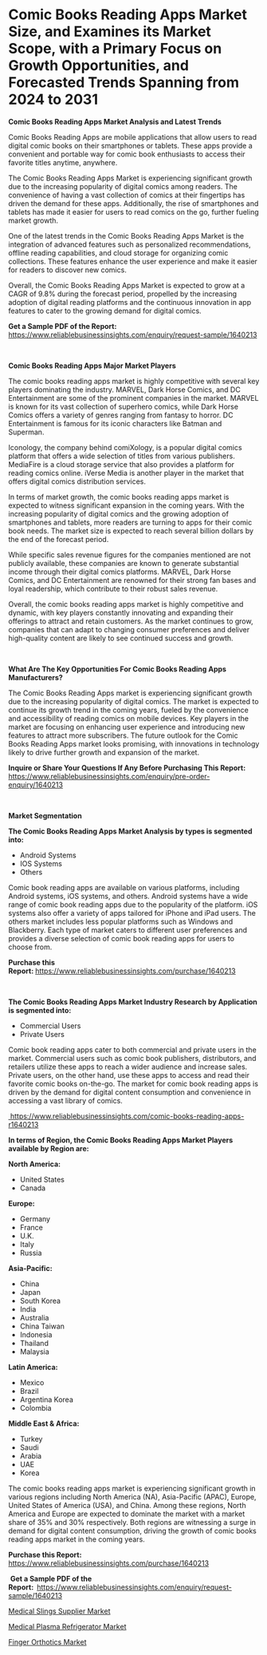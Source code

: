 <p><h1>Comic Books Reading Apps Market Size, and Examines its Market Scope, with a Primary Focus on Growth Opportunities, and Forecasted Trends Spanning from 2024 to 2031</h1></p><p><strong>Comic Books Reading Apps Market Analysis and Latest Trends</strong></p>
<p><p>Comic Books Reading Apps are mobile applications that allow users to read digital comic books on their smartphones or tablets. These apps provide a convenient and portable way for comic book enthusiasts to access their favorite titles anytime, anywhere.</p><p>The Comic Books Reading Apps Market is experiencing significant growth due to the increasing popularity of digital comics among readers. The convenience of having a vast collection of comics at their fingertips has driven the demand for these apps. Additionally, the rise of smartphones and tablets has made it easier for users to read comics on the go, further fueling market growth.</p><p>One of the latest trends in the Comic Books Reading Apps Market is the integration of advanced features such as personalized recommendations, offline reading capabilities, and cloud storage for organizing comic collections. These features enhance the user experience and make it easier for readers to discover new comics.</p><p>Overall, the Comic Books Reading Apps Market is expected to grow at a CAGR of 9.8% during the forecast period, propelled by the increasing adoption of digital reading platforms and the continuous innovation in app features to cater to the growing demand for digital comics.</p></p>
<p><strong>Get a Sample PDF of the Report:&nbsp;</strong> <a href="https://www.reliablebusinessinsights.com/enquiry/request-sample/1640213">https://www.reliablebusinessinsights.com/enquiry/request-sample/1640213</a></p>
<p>&nbsp;</p>
<p><strong>Comic Books Reading Apps Major Market Players</strong></p>
<p><p>The comic books reading apps market is highly competitive with several key players dominating the industry. MARVEL, Dark Horse Comics, and DC Entertainment are some of the prominent companies in the market. MARVEL is known for its vast collection of superhero comics, while Dark Horse Comics offers a variety of genres ranging from fantasy to horror. DC Entertainment is famous for its iconic characters like Batman and Superman.</p><p>Iconology, the company behind comiXology, is a popular digital comics platform that offers a wide selection of titles from various publishers. MediaFire is a cloud storage service that also provides a platform for reading comics online. iVerse Media is another player in the market that offers digital comics distribution services.</p><p>In terms of market growth, the comic books reading apps market is expected to witness significant expansion in the coming years. With the increasing popularity of digital comics and the growing adoption of smartphones and tablets, more readers are turning to apps for their comic book needs. The market size is expected to reach several billion dollars by the end of the forecast period.</p><p>While specific sales revenue figures for the companies mentioned are not publicly available, these companies are known to generate substantial income through their digital comics platforms. MARVEL, Dark Horse Comics, and DC Entertainment are renowned for their strong fan bases and loyal readership, which contribute to their robust sales revenue.</p><p>Overall, the comic books reading apps market is highly competitive and dynamic, with key players constantly innovating and expanding their offerings to attract and retain customers. As the market continues to grow, companies that can adapt to changing consumer preferences and deliver high-quality content are likely to see continued success and growth.</p></p>
<p>&nbsp;</p>
<p><strong>What Are The Key Opportunities For Comic Books Reading Apps Manufacturers?</strong></p>
<p><p>The Comic Books Reading Apps market is experiencing significant growth due to the increasing popularity of digital comics. The market is expected to continue its growth trend in the coming years, fueled by the convenience and accessibility of reading comics on mobile devices. Key players in the market are focusing on enhancing user experience and introducing new features to attract more subscribers. The future outlook for the Comic Books Reading Apps market looks promising, with innovations in technology likely to drive further growth and expansion of the market.</p></p>
<p><strong>Inquire or Share Your Questions If Any Before Purchasing This Report:</strong> <a href="https://www.reliablebusinessinsights.com/enquiry/pre-order-enquiry/1640213">https://www.reliablebusinessinsights.com/enquiry/pre-order-enquiry/1640213</a></p>
<p>&nbsp;</p>
<p><strong>Market Segmentation</strong></p>
<p><strong>The Comic Books Reading Apps Market Analysis by types is segmented into:</strong></p>
<p><ul><li>Android Systems</li><li>IOS Systems</li><li>Others</li></ul></p>
<p><p>Comic book reading apps are available on various platforms, including Android systems, iOS systems, and others. Android systems have a wide range of comic book reading apps due to the popularity of the platform. iOS systems also offer a variety of apps tailored for iPhone and iPad users. The others market includes less popular platforms such as Windows and Blackberry. Each type of market caters to different user preferences and provides a diverse selection of comic book reading apps for users to choose from.</p></p>
<p><strong>Purchase this Report:&nbsp;</strong><a href="https://www.reliablebusinessinsights.com/purchase/1640213">https://www.reliablebusinessinsights.com/purchase/1640213</a></p>
<p>&nbsp;</p>
<p><strong>The Comic Books Reading Apps Market Industry Research by Application is segmented into:</strong></p>
<p><ul><li>Commercial Users</li><li>Private Users</li></ul></p>
<p><p>Comic book reading apps cater to both commercial and private users in the market. Commercial users such as comic book publishers, distributors, and retailers utilize these apps to reach a wider audience and increase sales. Private users, on the other hand, use these apps to access and read their favorite comic books on-the-go. The market for comic book reading apps is driven by the demand for digital content consumption and convenience in accessing a vast library of comics.</p></p>
<p><a href="https://www.reliablebusinessinsights.com/comic-books-reading-apps-r1640213">&nbsp;https://www.reliablebusinessinsights.com/comic-books-reading-apps-r1640213</a></p>
<p><strong>In terms of Region, the Comic Books Reading Apps Market Players available by Region are:</strong></p>
<p>
    <p> <strong> North America: </strong>
        <ul>
            <li>United States</li>
            <li>Canada</li>
        </ul>
        </p> 
    <p> <strong> Europe: </strong>
        <ul>
            <li>Germany</li>
            <li>France</li>
            <li>U.K.</li>
            <li>Italy</li>
            <li>Russia</li>
        </ul>
        </p> 
    <p> <strong> Asia-Pacific: </strong>
        <ul>
            <li>China</li>
            <li>Japan</li>
            <li>South Korea</li>
            <li>India</li>
            <li>Australia</li>
            <li>China Taiwan</li>
            <li>Indonesia</li>
            <li>Thailand</li>
            <li>Malaysia</li>
        </ul>
        </p> 
    <p> <strong> Latin America: </strong>
        <ul>
            <li>Mexico</li>
            <li>Brazil</li>
            <li>Argentina Korea</li>
            <li>Colombia</li>
        </ul>
        </p> 
    <p> <strong> Middle East & Africa: </strong>
        <ul>
            <li>Turkey</li>
            <li>Saudi</li>
            <li>Arabia</li>
            <li>UAE</li>
            <li>Korea</li>
        </ul>
    </p>
    </p>
<p><p>The comic books reading apps market is experiencing significant growth in various regions including North America (NA), Asia-Pacific (APAC), Europe, United States of America (USA), and China. Among these regions, North America and Europe are expected to dominate the market with a market share of 35% and 30% respectively. Both regions are witnessing a surge in demand for digital content consumption, driving the growth of comic books reading apps market in the coming years.</p></p>
<p><strong>Purchase this Report: </strong><a href="https://www.reliablebusinessinsights.com/purchase/1640213">https://www.reliablebusinessinsights.com/purchase/1640213</a></p>
<p>&nbsp;<strong>Get a Sample PDF of the Report:&nbsp;&nbsp;</strong><a href="https://www.reliablebusinessinsights.com/enquiry/request-sample/1640213">https://www.reliablebusinessinsights.com/enquiry/request-sample/1640213</a></p>
<p><strong></strong></p>
<p><p><a href="https://github.com/bznecsdb5/Market-Research-Report-List-1/blob/main/medical-slings-supplier-market.md">Medical Slings Supplier Market</a></p><p><a href="https://github.com/cheribeninsig/Market-Research-Report-List-1/blob/main/medical-plasma-refrigerator-market.md">Medical Plasma Refrigerator Market</a></p><p><a href="https://view.publitas.com/reportprime-1/exploring-finger-orthotics-market-dynamics-global-trends-and-future-growth-prospects-2024-2031-covered-in-179-pages/">Finger Orthotics Market</a></p></p>